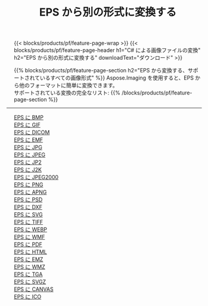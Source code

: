 ﻿---
title: EPS から別の形式に変換する 
weight: 3920
url: /ja/net/conversion/from/eps 
lang: ja
langdirlevel: 2
locales: zh-hans,ja,it,ru,de,es,fr,nl,id,lt,pl,pt,vi,tr,ko,zh-hant,ar,hi,th,sv,cs,uk,he
description: Aspose.Imaging を使用すると、EPS から別のフォーマットに簡単に変換できます
---

{{< blocks/products/pf/feature-page-wrap >}}
{{< blocks/products/pf/feature-page-header h1="C# による画像ファイルの変換" h2="EPS から別の形式に変換する" downloadText="ダウンロード" >}}


{{% blocks/products/pf/feature-page-section  h2="EPS から変換する、サポートされているすべての画像形式" %}}
Aspose.Imaging を使用すると、EPS から他のフォーマットに簡単に変換できます。
<br/>
サポートされている変換の完全なリスト:
{{% /blocks/products/pf/feature-page-section %}}
<div class="container-fluid productfamilypage bg-gray">
    <div class="convertypes bg-gray agp-content section">
        <div class="container">
		<hr style="margin-left:-20px;"/>
		<div class="row other-converters">
		    <div class='col-md-2 other-converter remove-lp remove-rp'><a href="/imaging/ja/net/conversion/eps-to-bmp" >EPS に BMP</a></div><div class='col-md-2 other-converter remove-lp remove-rp'><a href="/imaging/ja/net/conversion/eps-to-gif" >EPS に GIF</a></div><div class='col-md-2 other-converter remove-lp remove-rp'><a href="/imaging/ja/net/conversion/eps-to-dicom" >EPS に DICOM</a></div><div class='col-md-2 other-converter remove-lp remove-rp'><a href="/imaging/ja/net/conversion/eps-to-emf" >EPS に EMF</a></div><div class='col-md-2 other-converter remove-lp remove-rp'><a href="/imaging/ja/net/conversion/eps-to-jpg" >EPS に JPG</a></div><div class='col-md-2 other-converter remove-lp remove-rp'><a href="/imaging/ja/net/conversion/eps-to-jpeg" >EPS に JPEG</a></div><div class='col-md-2 other-converter remove-lp remove-rp'><a href="/imaging/ja/net/conversion/eps-to-jp2" >EPS に JP2</a></div><div class='col-md-2 other-converter remove-lp remove-rp'><a href="/imaging/ja/net/conversion/eps-to-j2k" >EPS に J2K</a></div><div class='col-md-2 other-converter remove-lp remove-rp'><a href="/imaging/ja/net/conversion/eps-to-jpeg2000" >EPS に JPEG2000</a></div><div class='col-md-2 other-converter remove-lp remove-rp'><a href="/imaging/ja/net/conversion/eps-to-png" >EPS に PNG</a></div><div class='col-md-2 other-converter remove-lp remove-rp'><a href="/imaging/ja/net/conversion/eps-to-apng" >EPS に APNG</a></div><div class='col-md-2 other-converter remove-lp remove-rp'><a href="/imaging/ja/net/conversion/eps-to-psd" >EPS に PSD</a></div><div class='col-md-2 other-converter remove-lp remove-rp'><a href="/imaging/ja/net/conversion/eps-to-dxf" >EPS に DXF</a></div><div class='col-md-2 other-converter remove-lp remove-rp'><a href="/imaging/ja/net/conversion/eps-to-svg" >EPS に SVG</a></div><div class='col-md-2 other-converter remove-lp remove-rp'><a href="/imaging/ja/net/conversion/eps-to-tiff" >EPS に TIFF</a></div><div class='col-md-2 other-converter remove-lp remove-rp'><a href="/imaging/ja/net/conversion/eps-to-webp" >EPS に WEBP</a></div><div class='col-md-2 other-converter remove-lp remove-rp'><a href="/imaging/ja/net/conversion/eps-to-wmf" >EPS に WMF</a></div><div class='col-md-2 other-converter remove-lp remove-rp'><a href="/imaging/ja/net/conversion/eps-to-pdf" >EPS に PDF</a></div><div class='col-md-2 other-converter remove-lp remove-rp'><a href="/imaging/ja/net/conversion/eps-to-html" >EPS に HTML</a></div><div class='col-md-2 other-converter remove-lp remove-rp'><a href="/imaging/ja/net/conversion/eps-to-emz" >EPS に EMZ</a></div><div class='col-md-2 other-converter remove-lp remove-rp'><a href="/imaging/ja/net/conversion/eps-to-wmz" >EPS に WMZ</a></div><div class='col-md-2 other-converter remove-lp remove-rp'><a href="/imaging/ja/net/conversion/eps-to-tga" >EPS に TGA</a></div><div class='col-md-2 other-converter remove-lp remove-rp'><a href="/imaging/ja/net/conversion/eps-to-svgz" >EPS に SVGZ</a></div><div class='col-md-2 other-converter remove-lp remove-rp'><a href="/imaging/ja/net/conversion/eps-to-canvas" >EPS に CANVAS</a></div><div class='col-md-2 other-converter remove-lp remove-rp'><a href="/imaging/ja/net/conversion/eps-to-ico" >EPS に ICO</a></div>
                </div>
        </div>
    </div>
</div>
<br/>

